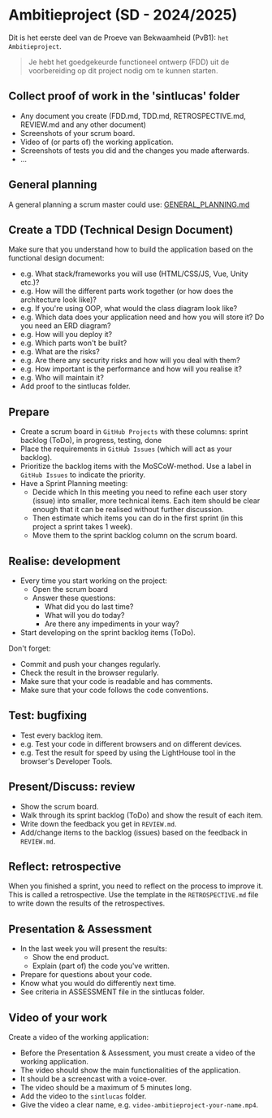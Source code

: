 # Ambitieproject (SD - 2024/2025)
Dit is het eerste deel van de Proeve van Bekwaamheid (PvB1): `het Ambitieproject`.

> Je hebt het goedgekeurde functioneel ontwerp (FDD) uit de voorbereiding op dit project nodig om te kunnen starten.


## Collect proof of work in the 'sintlucas' folder
* Any document you create (FDD.md, TDD.md, RETROSPECTIVE.md, REVIEW.md and any other document)
* Screenshots of your scrum board.
* Video of (or parts of) the working application.
* Screenshots of tests you did and the changes you made afterwards.
* ...

## General planning
A general planning a scrum master could use:
[GENERAL_PLANNING.md](sintlucas%2FGENERAL_PLANNING.md)

## Create a TDD (Technical Design Document)
Make sure that you understand how to build the application based on the functional design document:
* e.g. What stack/frameworks you will use (HTML/CSS/JS, Vue, Unity etc.)?
* e.g. How will the different parts work together (or how does the architecture look like)?
* e.g. If you're using OOP, what would the class diagram look like?
* e.g. Which data does your application need and how you will store it? Do you need an ERD diagram?
* e.g. How will you deploy it?
* e.g. Which parts won't be built?
* e.g. What are the risks?
* e.g. Are there any security risks and how will you deal with them?
* e.g. How important is the performance and how will you realise it?
* e.g. Who will maintain it?
* Add proof to the sintlucas folder.

## Prepare
* Create a scrum board in `GitHub Projects` with these columns:
  sprint backlog (ToDo), in progress, testing, done
* Place the requirements in `GitHub Issues` (which will act as your backlog).
* Prioritize the backlog items with the MoSCoW-method. Use a label in `GitHub Issues` to indicate the priority.
* Have a Sprint Planning meeting:
  * Decide which In this meeting you need to refine each user story (issue) into smaller, more technical items.
    Each item should be clear enough that it can be realised without further discussion.
  * Then estimate which items you can do in the first sprint (in this project a sprint takes 1 week).
  * Move them to the sprint backlog column on the scrum board.

## Realise: development
* Every time you start working on the project:
  * Open the scrum board
  * Answer these questions:
    * What did you do last time?
    * What will you do today?
    * Are there any impediments in your way?
* Start developing on the sprint backlog items (ToDo).

Don't forget:
* Commit and push your changes regularly.
* Check the result in the browser regularly.
* Make sure that your code is readable and has comments.
* Make sure that your code follows the code conventions.

## Test: bugfixing
* Test every backlog item.
* e.g. Test your code in different browsers and on different devices.
* e.g. Test the result for speed by using the LightHouse tool in the browser's Developer Tools.

## Present/Discuss: review
* Show the scrum board.
* Walk through its sprint backlog (ToDo) and show the result of each item.
* Write down the feedback you get in `REVIEW.md`.
* Add/change items to the backlog (issues) based on the feedback in `REVIEW.md`.

## Reflect: retrospective
When you finished a sprint, you need to reflect on the process to improve it.
This is called a retrospective.
Use the template in the `RETROSPECTIVE.md` file to write down the results of the retrospectives.

## Presentation & Assessment
* In the last week you will present the results:
  * Show the end product.
  * Explain (part of) the code you've written.
* Prepare for questions about your code.
* Know what you would do differently next time.
* See criteria in ASSESSMENT file in the sintlucas folder. 

## Video of your work
Create a video of the working application:
* Before the Presentation & Assessment, you must create a video of the working application.
* The video should show the main functionalities of the application.
* It should be a screencast with a voice-over.
* The video should be a maximum of 5 minutes long.
* Add the video to the `sintlucas` folder.
* Give the video a clear name, e.g. `video-ambitieproject-your-name.mp4`.
